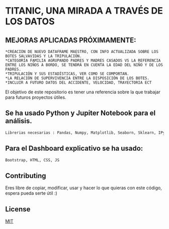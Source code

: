 # TITANIC, UNA MIRADA A TRAVÉS DE LOS DATOS

## MEJORAS APLICADAS PRÓXIMAMENTE: 

```
*CREACIÓN DE NUEVO DATAFRAME MAESTRO, CON INFO ACTUALIZADA SOBRE LOS BOTES SALVAVIDAS Y LA TRIPULACIÓN.
*CATEGORÍA FAMILIA AGRUPANDO PADRES Y MADRES CASADOS VS LA REFERENCIA ENTRE LOS NIÑOS A BORDO, SE TENDRÁ EN CUENTA LA EDAD DEL NIÑO Y DE LOS PADRES.
*TRIPULACIÓN Y SUS ESTADÍSTICAS, VER COMO SE COMPORTAN.
*LA RELACIÓN DE SUPERVIVENCIA ENTRE LA DISPOSICIÓN DE LOS BOTES.
*INCLUIR A FUTURO DATOS DEL ACCIDENTE, VELOCIDAD, TRAYECTORIA ECT
```


El objetivo de este repositorio es tener una referencia sobre la que trabajar para futuros proyectos útiles.

## Se ha usado Python y Jupiter Notebook para el análisis. 



```bash
Librerias necesarias : Pandas, Numpy, Matplotlib, Seaborn, Sklearn, IPython

```

## Para el Dashboard explicativo se ha usado: 

```bash
Bootstrap, HTML, CSS, JS

```

## Contributing
Eres libre de copiar, modificar, usar y hacer lo que quieras con este código, espera pueda serte útil :)

## License
[MIT](https://choosealicense.com/licenses/mit/)
